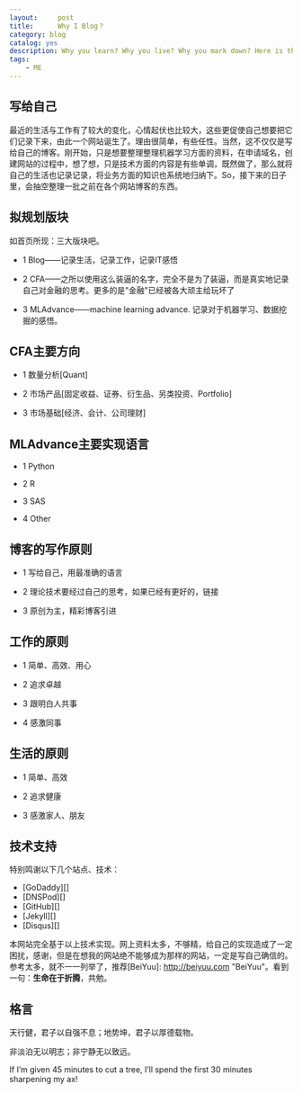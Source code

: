 ```yaml
---
layout:     post
title:      Why I Blog？
category: blog
catalog: yes
description: Why you learn? Why you live? Why you mark down? Here is the answer.
tags:
    - ME
---
```


## 写给自己

最近的生活与工作有了较大的变化，心情起伏也比较大，这些更促使自己想要把它们记录下来，由此一个网站诞生了。理由很简单，有些任性。当然，这不仅仅是写给自己的博客。刚开始，只是想要整理整理机器学习方面的资料，在申请域名，创建网站的过程中，想了想，只是技术方面的内容是有些单调，既然做了，那么就将自己的生活也记录记录，将业务方面的知识也系统地归纳下。So，接下来的日子里，会抽空整理一批之前在各个网站博客的东西。

## 拟规划版块
如首页所现：三大版块吧。

* 1 Blog——记录生活，记录工作，记录IT感悟

* 2 CFA——之所以使用这么装逼的名字，完全不是为了装逼，而是真实地记录自己对金融的思考。更多的是"金融"已经被各大顽主给玩坏了

* 3 MLAdvance——machine learning advance. 记录对于机器学习、数据挖掘的感悟。

## CFA主要方向
* 1 数量分析[Quant]

* 2 市场产品[固定收益、证券、衍生品、另类投资、Portfolio]

* 3 市场基础[经济、会计、公司理财]

## MLAdvance主要实现语言
* 1 Python

* 2 R

* 3 SAS

* 4 Other

## 博客的写作原则

* 1 写给自己，用最准确的语言

* 2 理论技术要经过自己的思考，如果已经有更好的，链接

* 3 原创为主，精彩博客引进

## 工作的原则

* 1 简单、高效、用心

* 2 追求卓越

* 3 跟明白人共事

* 4 感激同事

## 生活的原则

* 1 简单、高效

* 2 追求健康

* 3 感激家人、朋友


## 技术支持
特别鸣谢以下几个站点、技术：

* [GoDaddy][]
* [DNSPod][]
* [GitHub][]
* [Jekyll][]
* [Disqus][]

本网站完全基于以上技术实现。网上资料太多，不够精，给自己的实现造成了一定困扰，感谢，但是在想我的网站绝不能够成为那样的网站，一定是写自己确信的。参考太多，就不一一列举了，推荐[BeiYuu]:    http://beiyuu.com  "BeiYuu"。看到一句：**生命在于折腾**，共勉。

## 格言

天行健，君子以自强不息；地势坤，君子以厚德载物。


非淡泊无以明志；非宁静无以致远。

If I’m given 45 minutes to cut a tree, I’ll spend the first 30 minutes sharpening my ax!
